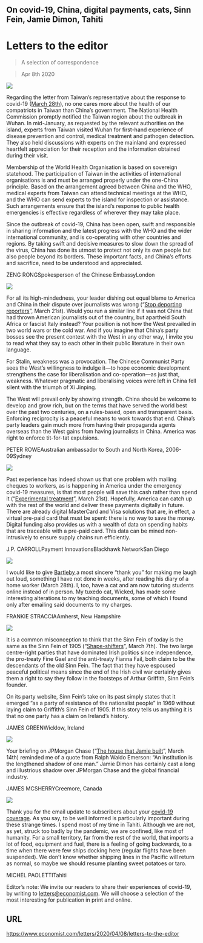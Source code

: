 ## On covid-19, China, digital payments, cats, Sinn Fein, Jamie Dimon, Tahiti

# Letters to the editor

> A selection of correspondence

> Apr 8th 2020

![](./images/20200314_LDD001_1.jpg)

Regarding the letter from Taiwan’s representative about the response to covid-19 ([March 28th](https://www.economist.com//letters/2020/03/26/letters-to-the-editor)), no one cares more about the health of our compatriots in Taiwan than China’s government. The National Health Commission promptly notified the Taiwan region about the outbreak in Wuhan. In mid-January, as requested by the relevant authorities on the island, experts from Taiwan visited Wuhan for first-hand experience of disease prevention and control, medical treatment and pathogen detection. They also held discussions with experts on the mainland and expressed heartfelt appreciation for their reception and the information obtained during their visit.

Membership of the World Health Organisation is based on sovereign statehood. The participation of Taiwan in the activities of international organisations is and must be arranged properly under the one-China principle. Based on the arrangement agreed between China and the WHO, medical experts from Taiwan can attend technical meetings at the WHO, and the WHO can send experts to the island for inspection or assistance. Such arrangements ensure that the island’s response to public health emergencies is effective regardless of wherever they may take place.

Since the outbreak of covid-19, China has been open, swift and responsible in sharing information and the latest progress with the WHO and the wider international community, and is co-operating with other countries and regions. By taking swift and decisive measures to slow down the spread of the virus, China has done its utmost to protect not only its own people but also people beyond its borders. These important facts, and China’s efforts and sacrifice, need to be understood and appreciated.

ZENG RONGSpokesperson of the Chinese EmbassyLondon

![](./images/20200321_LDD002_0.jpg)

For all its high-mindedness, your leader dishing out equal blame to America and China in their dispute over journalists was wrong (“[Stop deporting reporters](https://www.economist.com//leaders/2020/03/21/expelling-journalists-is-no-way-to-fight-a-pandemic)”, March 21st). Would you run a similar line if it was not China that had thrown American journalists out of the country, but apartheid South Africa or fascist Italy instead? Your position is not how the West prevailed in two world wars or the cold war. And if you imagine that China’s party bosses see the present contest with the West in any other way, I invite you to read what they say to each other in their public literature in their own language.

For Stalin, weakness was a provocation. The Chinese Communist Party sees the West’s willingness to indulge it—to hope economic development strengthens the case for liberalisation and co-operation—as just that, weakness. Whatever pragmatic and liberalising voices were left in China fell silent with the triumph of Xi Jinping.

The West will prevail only by showing strength. China should be welcome to develop and grow rich, but on the terms that have served the world best over the past two centuries, on a rules-based, open and transparent basis. Enforcing reciprocity is a peaceful means to work towards that end. China’s party leaders gain much more from having their propaganda agents overseas than the West gains from having journalists in China. America was right to enforce tit-for-tat expulsions.

PETER ROWEAustralian ambassador to South and North Korea, 2006-09Sydney

![](./images/20200321_FBD003.jpg)

Past experience has indeed shown us that one problem with mailing cheques to workers, as is happening in America under the emergency covid-19 measures, is that most people will save this cash rather than spend it (“[Experimental treatment](https://www.economist.com//briefing/2020/03/19/governments-are-spending-big-to-keep-the-world-economy-from-getting-dangerously-sick)”, March 21st). Hopefully, America can catch up with the rest of the world and deliver these payments digitally in future. There are already digital MasterCard and Visa solutions that are, in effect, a virtual pre-paid card that must be spent: there is no way to save the money. Digital funding also provides us with a wealth of data on spending habits that are traceable with a pre-paid card. This data can be mined non-intrusively to ensure supply chains run efficiently.

J.P. CARROLLPayment InnovationsBlackhawk NetworkSan Diego

![](./images/20200328_WBD001.jpg)

I would like to give [Bartleby ](https://www.economist.com//business/2020/03/26/diary-of-a-home-worker)a most sincere “thank you” for making me laugh out loud, something I have not done in weeks, after reading his diary of a home worker (March 28th). I, too, have a cat and am now tutoring students online instead of in person. My tuxedo cat, Wicked, has made some interesting alterations to my teaching documents, some of which I found only after emailing said documents to my charges.

FRANKIE STRACCIAAmherst, New Hampshire

![](./images/20200307_EUP501_0.jpg)

It is a common misconception to think that the Sinn Fein of today is the same as the Sinn Fein of 1905 (“[Shape-shifters](https://www.economist.com//europe/2020/03/05/is-sinn-fein-now-a-normal-political-party)”, March 7th). The two large centre-right parties that have dominated Irish politics since independence, the pro-treaty Fine Gael and the anti-treaty Fianna Fail, both claim to be the descendants of the old Sinn Fein. The fact that they have espoused peaceful political means since the end of the Irish civil war certainly gives them a right to say they follow in the footsteps of Arthur Griffith, Sinn Fein’s founder.

On its party website, Sinn Fein’s take on its past simply states that it emerged “as a party of resistance of the nationalist people” in 1969 without laying claim to Griffith’s Sinn Fein of 1905. If this story tells us anything it is that no one party has a claim on Ireland’s history.

JAMES GREENWicklow, Ireland

![](./images/20200314_BBP002_0.jpg)

Your briefing on JPMorgan Chase (“[The house that Jamie built](https://www.economist.com//briefing/2020/03/12/is-dimons-work-done-at-jpmorgan-chase)”, March 14th) reminded me of a quote from Ralph Waldo Emerson: “An institution is the lengthened shadow of one man.” Jamie Dimon has certainly cast a long and illustrious shadow over JPMorgan Chase and the global financial industry.

JAMES MCSHERRYCreemore, Canada

![](./images/20200307_LDD001_facebook.jpg)

Thank you for the email update to subscribers about your [covid-19 coverage](https://www.economist.com//news/2020/03/11/the-economists-coverage-of-the-coronavirus). As you say, to be well informed is particularly important during these strange times. I spend most of my time in Tahiti. Although we are not, as yet, struck too badly by the pandemic, we are confined, like most of humanity. For a small territory, far from the rest of the world, that imports a lot of food, equipment and fuel, there is a feeling of going backwards, to a time when there were few ships docking here (regular flights have been suspended). We don’t know whether shipping lines in the Pacific will return as normal, so maybe we should resume planting sweet potatoes or taro.

MICHEL PAOLETTITahiti

Editor’s note: We invite our readers to share their experiences of covid-19, by writing to letters@economist.com. We will choose a selection of the most interesting for publication in print and online.

## URL

https://www.economist.com/letters/2020/04/08/letters-to-the-editor
